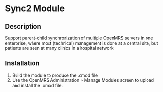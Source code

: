 # Sync2 Module

Description
-----------
Support parent-child synchronization of multiple OpenMRS servers in one enterprise, where most (technical) management is done at a central site, but patients are seen at many clinics in a hospital network.

Installation
------------
1. Build the module to produce the .omod file.
2. Use the OpenMRS Administration > Manage Modules screen to upload and install the .omod file.

